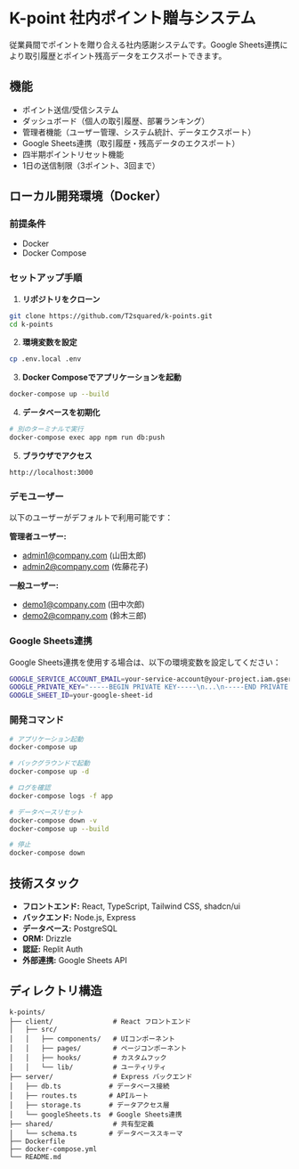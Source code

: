 # K-point 社内ポイント贈与システム

従業員間でポイントを贈り合える社内感謝システムです。Google Sheets連携により取引履歴とポイント残高データをエクスポートできます。

## 機能

- ポイント送信/受信システム
- ダッシュボード（個人の取引履歴、部署ランキング）
- 管理者機能（ユーザー管理、システム統計、データエクスポート）
- Google Sheets連携（取引履歴・残高データのエクスポート）
- 四半期ポイントリセット機能
- 1日の送信制限（3ポイント、3回まで）

## ローカル開発環境（Docker）

### 前提条件

- Docker
- Docker Compose

### セットアップ手順

1. **リポジトリをクローン**
```bash
git clone https://github.com/T2squared/k-points.git
cd k-points
```

2. **環境変数を設定**
```bash
cp .env.local .env
```

3. **Docker Composeでアプリケーションを起動**
```bash
docker-compose up --build
```

4. **データベースを初期化**
```bash
# 別のターミナルで実行
docker-compose exec app npm run db:push
```

5. **ブラウザでアクセス**
```
http://localhost:3000
```

### デモユーザー

以下のユーザーがデフォルトで利用可能です：

**管理者ユーザー:**
- admin1@company.com (山田太郎)
- admin2@company.com (佐藤花子)

**一般ユーザー:**
- demo1@company.com (田中次郎)
- demo2@company.com (鈴木三郎)

### Google Sheets連携

Google Sheets連携を使用する場合は、以下の環境変数を設定してください：

```bash
GOOGLE_SERVICE_ACCOUNT_EMAIL=your-service-account@your-project.iam.gserviceaccount.com
GOOGLE_PRIVATE_KEY="-----BEGIN PRIVATE KEY-----\n...\n-----END PRIVATE KEY-----\n"
GOOGLE_SHEET_ID=your-google-sheet-id
```

### 開発コマンド

```bash
# アプリケーション起動
docker-compose up

# バックグラウンドで起動
docker-compose up -d

# ログを確認
docker-compose logs -f app

# データベースリセット
docker-compose down -v
docker-compose up --build

# 停止
docker-compose down
```

## 技術スタック

- **フロントエンド:** React, TypeScript, Tailwind CSS, shadcn/ui
- **バックエンド:** Node.js, Express
- **データベース:** PostgreSQL
- **ORM:** Drizzle
- **認証:** Replit Auth
- **外部連携:** Google Sheets API

## ディレクトリ構造

```
k-points/
├── client/               # React フロントエンド
│   ├── src/
│   │   ├── components/   # UIコンポーネント
│   │   ├── pages/        # ページコンポーネント
│   │   ├── hooks/        # カスタムフック
│   │   └── lib/          # ユーティリティ
├── server/               # Express バックエンド
│   ├── db.ts            # データベース接続
│   ├── routes.ts        # APIルート
│   ├── storage.ts       # データアクセス層
│   └── googleSheets.ts  # Google Sheets連携
├── shared/               # 共有型定義
│   └── schema.ts        # データベーススキーマ
├── Dockerfile
├── docker-compose.yml
└── README.md
```